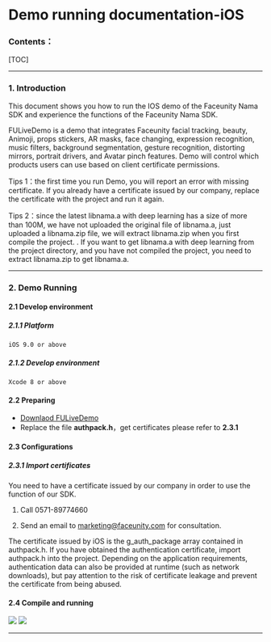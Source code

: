 # Demo running documentation-iOS  

### Contents：
[TOC]

------
### 1. Introduction 
This document shows you how to run the IOS demo of the Faceunity Nama SDK and experience the functions of the Faceunity Nama SDK.

FULiveDemo is a demo that integrates Faceunity facial tracking, beauty, Animoji, props stickers, AR masks, face changing, expression recognition, music filters, background segmentation, gesture recognition, distorting mirrors, portrait drivers, and Avatar pinch features. Demo will control which products users can use based on client certificate permissions.



Tips 1：the first time you run Demo, you will report an error with missing certificate. If you already have a certificate issued by our company, replace the certificate with the project and run it again.

Tips 2：since the latest libnama.a with deep learning has a size of more than 100M, we have not uploaded the original file of libnama.a, just uploaded a libnama.zip file, we will extract libnama.zip when you first compile the project. . If you want to get libnama.a with deep learning from the project directory, and you have not compiled the project, you need to extract libnama.zip to get libnama.a.  

------
### 2. Demo Running 

#### 2.1 Develop environment
##### 2.1.1 Platform
```
iOS 9.0 or above
```
##### 2.1.2 Develop environment
```
Xcode 8 or above
```

#### 2.2 Preparing 
- [Downlaod FULiveDemo](https://github.com/Faceunity/FULiveDemo)
- Replace the file **authpack.h**，get certificates please refer to  **2.3.1**

#### 2.3 Configurations
##### 2.3.1 Import certificates
You need to have a certificate issued by our company in order to use the function of our SDK.

1. Call 0571-89774660

2. Send an email to marketing@faceunity.com for consultation.

The certificate issued by iOS is the g_auth_package array contained in authpack.h. If you have obtained the authentication certificate, import authpack.h into the project. Depending on the application requirements, authentication data can also be provided at runtime (such as network downloads), but pay attention to the risk of certificate leakage and prevent the certificate from being abused.

#### 2.4 Compile and running
![](./imgs/runDemo.jpg)
![](./imgs/demoHome.png)

------
###  
